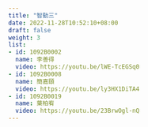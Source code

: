 ```yaml
---
title: "智動三"
date: 2022-11-28T10:52:10+08:00
draft: false
weight: 3
list:
- id: 1092B0002
  name: 李善得
  video: https://youtu.be/lWE-TcEGSq0
- id: 1092B0008
  name: 簡嘉頤
  video: https://youtu.be/ly3HX1DiTA4
- id: 1092B0019
  name: 葉柏宥
  video: https://youtu.be/23BrwOgl-nQ
---
```


